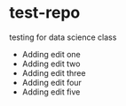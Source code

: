 # test-repo
testing for data science class

* Adding edit one
* Adding edit two
* Adding edit three
* Adding edit four
* Adding edit five
